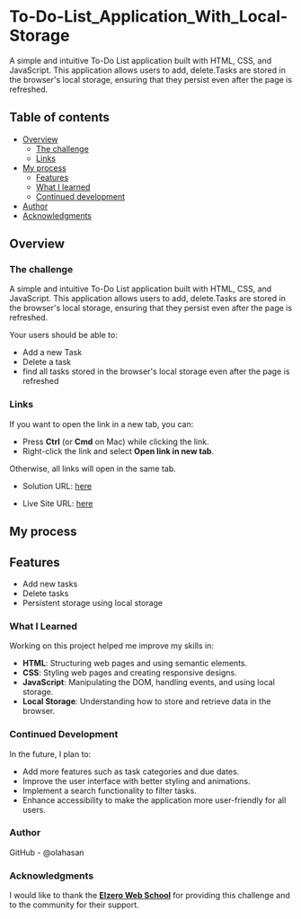 # To-Do-List_Application_With_Local-Storage

A simple and intuitive To-Do List application built with HTML, CSS, and JavaScript. This application allows users to add, delete.Tasks are stored in the browser's local storage, ensuring that they persist even after the page is refreshed.


## Table of contents

- [Overview](#overview)
  - [The challenge](#the-challenge)
  - [Links](#links)
- [My process](#my-process)
  - [Features](#Features)
  - [What I learned](#what-i-learned)
  - [Continued development](#continued-development)
- [Author](#author)
- [Acknowledgments](#Acknowledgments)

## Overview

### The challenge

A simple and intuitive To-Do List application built with HTML, CSS, and JavaScript. This application allows users to add, delete.Tasks are stored in the browser's local storage, ensuring that they persist even after the page is refreshed.


Your users should be able to:

- Add a new Task
- Delete a task
- find all tasks stored in the browser's local storage even after the page is refreshed

### Links

If you want to open the link in a new tab, you can:

- Press **Ctrl** (or **Cmd** on Mac) while clicking the link.
- Right-click the link and select **Open link in new tab**.

Otherwise, all links will open in the same tab.


- Solution URL: [here](https://github.com/olahasan/To-Do-List_Application_With_Local-Storage)

- Live Site URL: [here](https://olahasan.github.io/To-Do-List_Application_With_Local-Storage/)

## My process

## Features

- Add new tasks
- Delete tasks
- Persistent storage using local storage

### What I Learned

Working on this project helped me improve my skills in:
- **HTML**: Structuring web pages and using semantic elements.
- **CSS**: Styling web pages and creating responsive designs.
- **JavaScript**: Manipulating the DOM, handling events, and using local storage.
- **Local Storage**: Understanding how to store and retrieve data in the browser.

### Continued Development

In the future, I plan to:
- Add more features such as task categories and due dates.
- Improve the user interface with better styling and animations.
- Implement a search functionality to filter tasks.
- Enhance accessibility to make the application more user-friendly for all users.

### Author

GitHub - @olahasan

### Acknowledgments

I would like to thank the **[Elzero Web School](https://elzero.org/)** for providing this challenge and to the community for their support.

